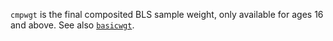 `cmpwgt` is the final composited BLS sample weight, only available for ages 16 and above. See also [`basicwgt`](basicwgt.md).
